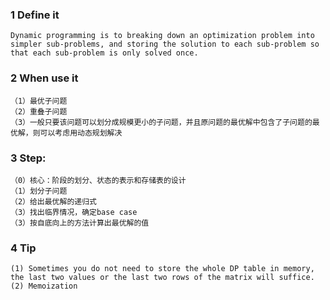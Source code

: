 ### 1 Define it
	
	Dynamic programming is to breaking down an optimization problem into simpler sub-problems, and storing the solution to each sub-problem so that each sub-problem is only solved once.
	
### 2 When use it

	（1）最优子问题
	（2）重叠子问题
	（3）一般只要该问题可以划分成规模更小的子问题，并且原问题的最优解中包含了子问题的最优解，则可以考虑用动态规划解决

### 3 Step:

	（0）核心：阶段的划分、状态的表示和存储表的设计
	（1）划分子问题
	（2）给出最优解的递归式
	（3）找出临界情况，确定base case
	（3）按自底向上的方法计算出最优解的值

### 4 Tip
	
	(1) Sometimes you do not need to store the whole DP table in memory, the last two values or the last two rows of the matrix will suffice.
	(2) Memoization
